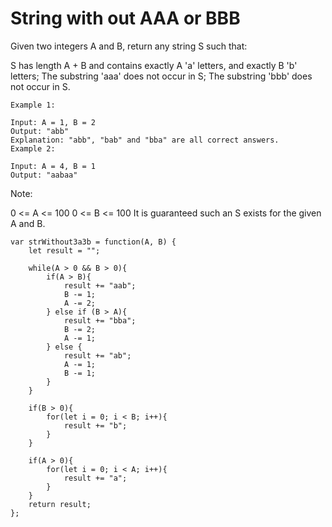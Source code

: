 # String with out AAA or BBB

Given two integers A and B, return any string S such that:

S has length A + B and contains exactly A 'a' letters, and exactly B 'b' letters;
The substring 'aaa' does not occur in S;
The substring 'bbb' does not occur in S.

```
Example 1:

Input: A = 1, B = 2
Output: "abb"
Explanation: "abb", "bab" and "bba" are all correct answers.
Example 2:

Input: A = 4, B = 1
Output: "aabaa"
```


Note:

0 <= A <= 100
0 <= B <= 100
It is guaranteed such an S exists for the given A and B.

```
var strWithout3a3b = function(A, B) {
    let result = "";

    while(A > 0 && B > 0){
        if(A > B){
            result += "aab";
            B -= 1;
            A -= 2;
        } else if (B > A){
            result += "bba";
            B -= 2;
            A -= 1;
        } else {
            result += "ab";
            A -= 1;
            B -= 1;
        }
    }

    if(B > 0){
        for(let i = 0; i < B; i++){
            result += "b";
        }
    }

    if(A > 0){
        for(let i = 0; i < A; i++){
            result += "a";
        }
    }
    return result;
};     
```
